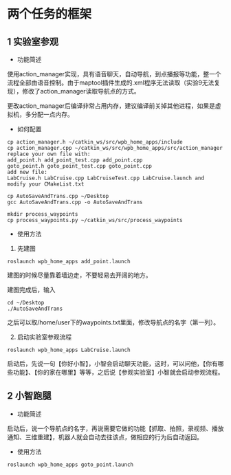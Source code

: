# 两个任务的框架



## 1 实验室参观

- 功能简述

使用action_manager实现，具有语音聊天，自动导航，到点播报等功能，整一个流程全部由语音控制。由于maptool插件生成的.xml程序无法读取（实验9无法复现），修改了action_manager读取导航点的方式。

更改action_manager后编译非常占用内存，建议编译前关掉其他进程，如果是虚拟机，多分配一点内存。

- 如何配置

~~~
cp action_manager.h ~/catkin_ws/src/wpb_home_apps/include
cp action_manager.cpp ~/catkin_ws/src/wpb_home_apps/src/action_manager
replace your own file with:
add_point.h add_point_test.cpp add_point.cpp
goto_point.h goto_point_test.cpp goto_point.cpp
add new file:
LabCruise.h LabCruise.cpp LabCruiseTest.cpp LabCruise.launch and modify your CMakeList.txt
~~~

~~~
cp AutoSaveAndTrans.cpp ~/Desktop
gcc AutoSaveAndTrans.cpp -o AutoSaveAndTrans
~~~

~~~
mkdir process_waypoints
cp process_waypoints.py ~/catkin_ws/src/process_waypoints
~~~

- 使用方法

1. 先建图

~~~
roslaunch wpb_home_apps add_point.launch 
~~~

建图的时候尽量靠着墙边走，不要轻易去开阔的地方。

建图完成后，输入

~~~
cd ~/Desktop
./AutoSaveAndTrans
~~~

之后可以取/home/user下的waypoints.txt里面，修改导航点的名字（第一列）。

2. 启动实验室参观流程

~~~
roslaunch wpb_home_apps LabCruise.launch
~~~

启动后，先说一句【你好小智】，小智会启动聊天功能，这时，可以问他，【你有哪些功能】、【你的家在哪里】等等，之后说【参观实验室】小智就会启动参观流程。

## 2 小智跑腿

- 功能简述

启动后，说一个导航点的名字，再说需要它做的功能【抓取、拍照，录视频、播放通知、三维重建】，机器人就会自动去往该点，做相应的行为后自动返回。

- 使用方法

~~~
roslaunch wpb_home_apps goto_point.launch
~~~

